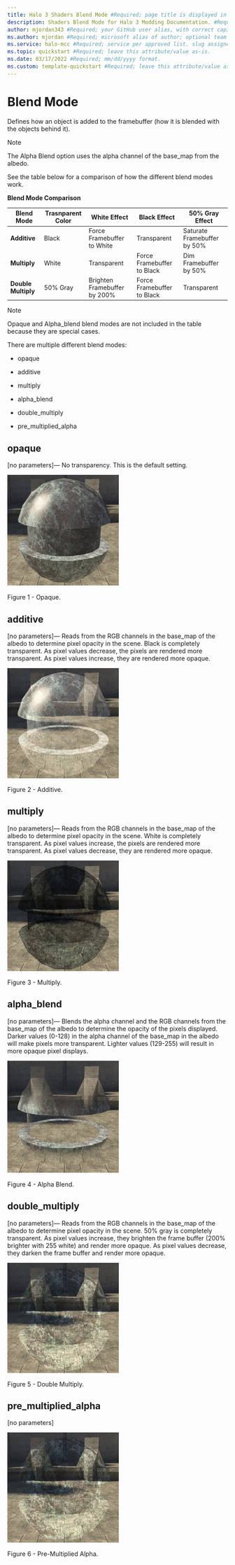 ```yaml
---
title: Halo 3 Shaders Blend Mode #Required; page title is displayed in search results. Include the brand.
description: Shaders Blend Mode for Halo 3 Modding Documentation. #Required; article description that is displayed in search results. 
author: mjordan343 #Required; your GitHub user alias, with correct capitalization.
ms.author: mjordan #Required; microsoft alias of author; optional team alias.
ms.service: halo-mcc #Required; service per approved list. slug assigned by ACOM.
ms.topic: quickstart #Required; leave this attribute/value as-is.
ms.date: 03/17/2022 #Required; mm/dd/yyyy format.
ms.custom: template-quickstart #Required; leave this attribute/value as-is.
---
```


# Blend Mode

Defines how an object is added to the framebuffer (how it is blended with the objects behind it).

> [!NOTE]
> The Alpha Blend option uses the alpha channel of the base_map from the albedo.

See the table below for a comparison of how the different blend modes work.

**Blend Mode Comparison**

|**Blend Mode**|**Trasnparent Color**|**White Effect**|**Black Effect**|**50% Gray Effect**|
|---|---|---|---|---|
|**Additive**|Black|Force Framebuffer to White|Transparent|Saturate Framebuffer by 50%|
|**Multiply**|White|Transparent|Force Framebuffer to Black|Dim Framebuffer by 50%|
|**Double Multiply**|50% Gray|Brighten Framebuffer by 200%|Force Framebuffer to Black|Transparent|

> [!NOTE]
> Opaque and Alpha_blend blend modes are not included in the table because they are special cases.

There are multiple different blend modes:

- opaque

- additive

- multiply

- alpha_blend

- double_multiply

- pre_multiplied_alpha

## opaque 

[no parameters]— No transparency. This is the default setting.

![Object showing the Blend Mode set to Opaque.](./media/H3_Shaders_BlendOpaque.png)

Figure 1 -  Opaque.

## additive

[no parameters]— Reads from the RGB channels in the base_map of the albedo to determine pixel opacity in the scene. Black is completely transparent. As pixel values decrease, the pixels are rendered more transparent. As pixel values increase, they are rendered more opaque.

![Object showing the Blend Mode set to Additive.](./media/H3_Shaders_BlendAdditive.png)

Figure 2 -  Additive.

## multiply

[no parameters]— Reads from the RGB channels in the base_map of the albedo to determine pixel opacity in the scene. White is completely transparent. As pixel values increase, the pixels are rendered more transparent. As pixel values decrease, they are rendered more opaque.

![Object showing the Blend Mode set to Multiply.](./media/H3_Shaders_BlendMultiply.png)

Figure 3 - Multiply.

## alpha_blend

[no parameters]— Blends the alpha channel and the RGB channels from the base_map of the albedo to determine the opacity of the pixels displayed. Darker values (0-128) in the alpha channel of the base_map in the albedo will make pixels more transparent. Lighter values (129-255) will result in more opaque pixel displays.

![Object showing the Blend Mode set to Alpha Blend.](./media/H3_Shaders_BlendAlpha.png)

Figure 4 -  Alpha Blend.

## double_multiply

[no parameters]— Reads from the RGB channels in the base_map of the albedo to determine pixel opacity in the scene. 50% gray is completely transparent. As pixel values increase, they brighten the frame buffer (200% brighter with 255 white) and render more opaque. As pixel values decrease, they darken the frame buffer and render more opaque.

![Object showing the Blend Mode set to Double Multiply.](./media/H3_Shaders_BlendDoubleMultiply.png)

Figure 5 - Double Multiply.

## pre_multiplied_alpha

[no parameters]

![Object showing the Blend Mode set to Pre Multiplied Alpha.](./media/H3_Shaders_PreMultiply.png)

Figure 6 -  Pre-Multiplied Alpha.
